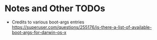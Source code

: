 # Notes and Other TODOs

* Credits to various boot-args entries
  <https://superuser.com/questions/255176/is-there-a-list-of-available-boot-args-for-darwin-os-x>